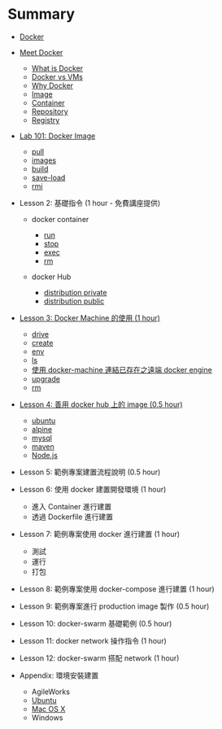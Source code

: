 Summary
=======

-	[Docker](docker/README.md)
-	[Meet Docker](docker/000-intro/README.md)

	-	[What is Docker](docker/000-intro/what/README.md)
	- [Docker vs VMs](docker/000-intro/compare/README.md)
	-	[Why Docker](docker/000-intro/why/README.md)
	-	[Image](docker/000-intro/image/README.md)
	-	[Container](docker/000-intro/container/README.md)
	-	[Repository](docker/000-intro/repository/README.md)
	- [Registry](docker/000-intro/registry/README.md)

-	[Lab 101: Docker Image](docker/basic/101-image/README.md)

	-	[pull](docker/basic/101-image/pull/README.md)
	-	[images](docker/basic/101-image/images/README.md)
	-	[build](docker/basic/101-image/build/README.md)
	-	[save-load](docker/basic/101-image/save-load/README.md)
	-	[rmi](docker/basic/101-image/rmi/README.md)

-	Lesson 2: 基礎指令 (1 hour - 免費講座提供)

	-	docker container

		-	[run](docker/basic/container/run/README.md)
		-	[stop](docker/basic/container/stop/README.md)
		-	[exec](docker/basic/container/exec/README.md)
		-	[rm](docker/basic/container/rm/README.md)

	-	docker Hub

		-	[distribution private](docker/basic/hub/distribution-private/README.md)
		-	[distribution public](docker/basic/hub/distribution-public/README.md)

-	[Lesson 3: Docker Machine 的使用 (1 hour)](docker/machine/README.md)

	-	[drive](docker/machine/drive/README.md)
	-	[create](docker/machine/create/README.md)
	-	[env](docker/machine/env/README.md)
	-	[ls](docker/machine/ls/README.md)
	-	[使用 docker-machine 連結已存在之遠端 docker engine](docker/machine/exist-remote-docker/README.md)
	-	[upgrade](docker/machine/upgrade/README.md)
	-	[rm](docker/machine/rm/README.md)

-	[Lesson 4: 善用 docker hub 上的 image (0.5 hour)](docker/hub/README.md)

	-	[ubuntu](docker/hub/ubuntu/README.md)
	-	[alpine](docker/hub/alpine/README.md)
	-	[mysql](docker/hub/mysql/README.md)
	-	[maven](docker/hub/maven/README.md)
	-	[Node.js](docker/hub/nodejs/README.md)

-	Lesson 5: 範例專案建置流程說明 (0.5 hour)

-	Lesson 6: 使用 docker 建置開發環境 (1 hour)

	-	進入 Container 進行建置
	-	透過 Dockerfile 進行建置

-	Lesson 7: 範例專案使用 docker 進行建置 (1 hour)

	-	測試
	-	運行
	-	打包

-	Lesson 8: 範例專案使用 docker-compose 進行建置 (1 hour)

-	Lesson 9: 範例專案進行 production image 製作 (0.5 hour)

-	Lesson 10: docker-swarm 基礎範例 (0.5 hour)

-	Lesson 11: docker network 操作指令 (1 hour)

-	Lesson 12: docker-swarm 搭配 network (1 hour)

-	Appendix: 環境安裝建置

	-	AgileWorks
	-	[Ubuntu](docker/install/ubuntu/README.md)
	-	[Mac OS X](docker/install/osx/README.md)
	-	Windows
